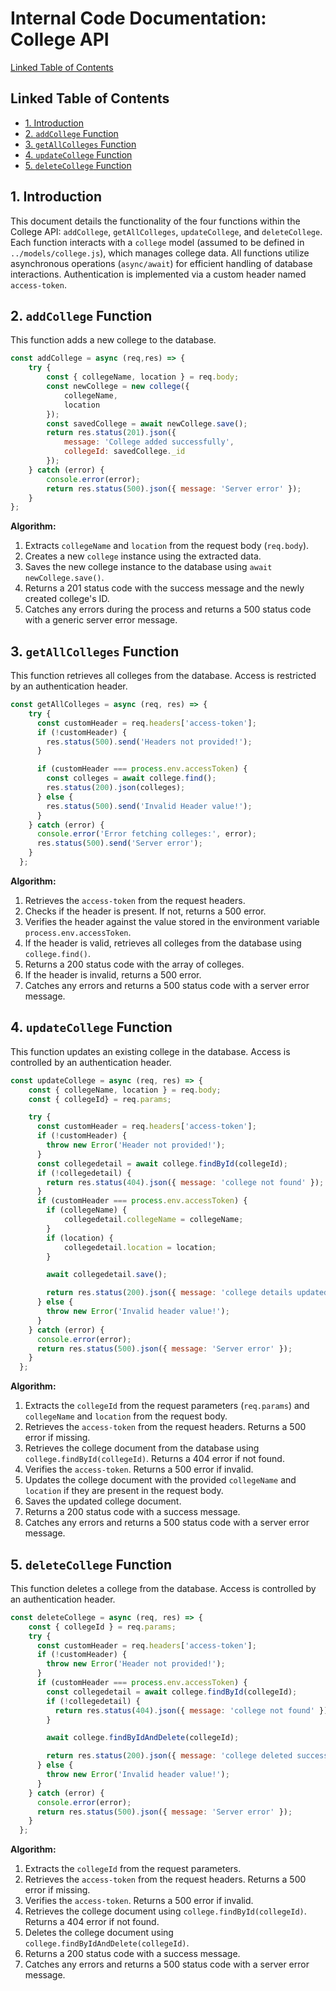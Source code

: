 # Internal Code Documentation: College API

[Linked Table of Contents](#linked-table-of-contents)

## Linked Table of Contents

* [1. Introduction](#1-introduction)
* [2. `addCollege` Function](#2-addcollege-function)
* [3. `getAllColleges` Function](#3-getallcolleges-function)
* [4. `updateCollege` Function](#4-updatecollege-function)
* [5. `deleteCollege` Function](#5-deletecollege-function)


## 1. Introduction

This document details the functionality of the four functions within the College API: `addCollege`, `getAllColleges`, `updateCollege`, and `deleteCollege`.  Each function interacts with a `college` model (assumed to be defined in `../models/college.js`), which manages college data.  All functions utilize asynchronous operations (`async/await`) for efficient handling of database interactions.  Authentication is implemented via a custom header named `access-token`.

## 2. `addCollege` Function

This function adds a new college to the database.

```javascript
const addCollege = async (req,res) => {
    try {
        const { collegeName, location } = req.body;
        const newCollege = new college({
            collegeName,
            location
        });
        const savedCollege = await newCollege.save();
        return res.status(201).json({
            message: 'College added successfully',
            collegeId: savedCollege._id
        });
    } catch (error) {
        console.error(error);
        return res.status(500).json({ message: 'Server error' });
    }
};
```

**Algorithm:**

1. Extracts `collegeName` and `location` from the request body (`req.body`).
2. Creates a new `college` instance using the extracted data.
3. Saves the new college instance to the database using `await newCollege.save()`.
4. Returns a 201 status code with the success message and the newly created college's ID.
5. Catches any errors during the process and returns a 500 status code with a generic server error message.


## 3. `getAllColleges` Function

This function retrieves all colleges from the database.  Access is restricted by an authentication header.

```javascript
const getAllColleges = async (req, res) => {
    try {
      const customHeader = req.headers['access-token'];
      if (!customHeader) {
        res.status(500).send('Headers not provided!');
      }

      if (customHeader === process.env.accessToken) {
        const colleges = await college.find();
        res.status(200).json(colleges);
      } else {
        res.status(500).send('Invalid Header value!');
      }
    } catch (error) {
      console.error('Error fetching colleges:', error);
      res.status(500).send('Server error');
    }
  };
```

**Algorithm:**

1. Retrieves the `access-token` from the request headers.
2. Checks if the header is present. If not, returns a 500 error.
3. Verifies the header against the value stored in the environment variable `process.env.accessToken`.
4. If the header is valid, retrieves all colleges from the database using `college.find()`.
5. Returns a 200 status code with the array of colleges.
6. If the header is invalid, returns a 500 error.
7. Catches any errors and returns a 500 status code with a server error message.


## 4. `updateCollege` Function

This function updates an existing college in the database.  Access is controlled by an authentication header.


```javascript
const updateCollege = async (req, res) => {
    const { collegeName, location } = req.body;
    const { collegeId} = req.params;

    try {
      const customHeader = req.headers['access-token'];
      if (!customHeader) {
        throw new Error('Header not provided!');
      }
      const collegedetail = await college.findById(collegeId);
      if (!collegedetail) {
        return res.status(404).json({ message: 'college not found' });
      }
      if (customHeader === process.env.accessToken) {
        if (collegeName) {
            collegedetail.collegeName = collegeName;
        }
        if (location) {
            collegedetail.location = location;
        }

        await collegedetail.save();

        return res.status(200).json({ message: 'college details updated successfully' });
      } else {
        throw new Error('Invalid header value!');
      }
    } catch (error) {
      console.error(error);
      return res.status(500).json({ message: 'Server error' });
    }
  };
```

**Algorithm:**

1. Extracts the `collegeId` from the request parameters (`req.params`) and  `collegeName` and `location` from the request body.
2. Retrieves the `access-token` from the request headers.  Returns a 500 error if missing.
3. Retrieves the college document from the database using `college.findById(collegeId)`. Returns a 404 error if not found.
4. Verifies the `access-token`. Returns a 500 error if invalid.
5. Updates the college document with the provided `collegeName` and `location` if they are present in the request body.
6. Saves the updated college document.
7. Returns a 200 status code with a success message.
8. Catches any errors and returns a 500 status code with a server error message.


## 5. `deleteCollege` Function

This function deletes a college from the database. Access is controlled by an authentication header.

```javascript
const deleteCollege = async (req, res) => {
    const { collegeId } = req.params;
    try {
      const customHeader = req.headers['access-token'];
      if (!customHeader) {
        throw new Error('Header not provided!');
      }
      if (customHeader === process.env.accessToken) {
        const collegedetail = await college.findById(collegeId);
        if (!collegedetail) {
          return res.status(404).json({ message: 'college not found' });
        }

        await college.findByIdAndDelete(collegeId);

        return res.status(200).json({ message: 'college deleted successfully' });
      } else {
        throw new Error('Invalid header value!');
      }
    } catch (error) {
      console.error(error);
      return res.status(500).json({ message: 'Server error' });
    }
  };
```

**Algorithm:**

1. Extracts the `collegeId` from the request parameters.
2. Retrieves the `access-token` from the request headers. Returns a 500 error if missing.
3. Verifies the `access-token`. Returns a 500 error if invalid.
4. Retrieves the college document using `college.findById(collegeId)`. Returns a 404 error if not found.
5. Deletes the college document using `college.findByIdAndDelete(collegeId)`.
6. Returns a 200 status code with a success message.
7. Catches any errors and returns a 500 status code with a server error message.

